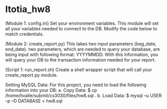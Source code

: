 # Itotia_hw8
(Module 1: config.ini) Set your environment variables. This module will set all your
  variables needed to connect to the DB. Modify the code below to match
  credentials.

(Module 2: create_report.py) This takes two input parameters (beg_date, end_date).
  two parameters, which are needed to query your database, are being input with
  following format: YYYYMMDD. With this information, you will query your DB to
  the transaction information needed for your report.
      
(Script 1: run_report.sh) Create a shell wrapper script that will call your create_report.py
  module.

Setting MySQL Data: For this project, you need to load the following information into
your DB:
  a. Copy Data: $ cp /home/hvalle/submit/cs3030/files/hw8.sql .
  b. Load Data: $ mysql –u USER –p –D DATABASE < hw8.sql
